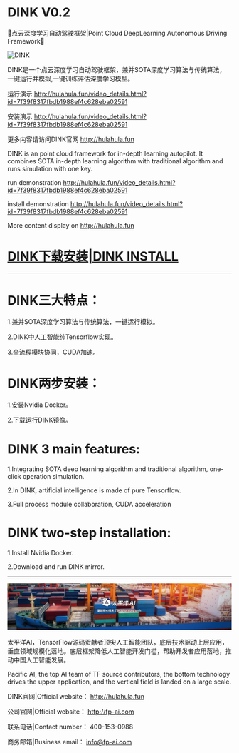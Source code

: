 # DINK V0.2
🚕点云深度学习自动驾驶框架|Point Cloud DeepLearning Autonomous Driving Framework🚕

![DINK](DINK.gif)

DINK是一个点云深度学习自动驾驶框架，兼并SOTA深度学习算法与传统算法，一键运行并模拟,一键训练评估深度学习模型。

运行演示 http://hulahula.fun/video_details.html?id=7f39f8317fbdb1988ef4c628eba02591

安装演示 http://hulahula.fun/video_details.html?id=7f39f8317fbdb1988ef4c628eba02591

更多内容请访问DINK官网 http://hulahula.fun

DINK is an point cloud framework for in-depth learning autopilot. It combines SOTA in-depth learning algorithm with traditional algorithm and runs simulation with one key.

run demonstration http://hulahula.fun/video_details.html?id=7f39f8317fbdb1988ef4c628eba02591

install demonstration http://hulahula.fun/video_details.html?id=7f39f8317fbdb1988ef4c628eba02591

More content display on http://hulahula.fun

# [DINK下载安装|DINK INSTALL](https://github.com/FPAI/DINK/wiki/HOME)

***

# DINK三大特点：

1.兼并SOTA深度学习算法与传统算法，一键运行模拟。

2.DINK中人工智能纯Tensorflow实现。
  
3.全流程模块协同，CUDA加速。

# DINK两步安装：

1.安装Nvidia Docker。

2.下载运行DINK镜像。

# DINK 3 main features:

1.Integrating SOTA deep learning algorithm and traditional algorithm, one-click operation simulation.

2.In DINK, artificial intelligence is made of pure Tensorflow.
  
3.Full process module collaboration, CUDA acceleration

# DINK two-step installation:

1.Install Nvidia Docker.

2.Download and run DINK mirror.

***

[![太平洋AI](img/fpai.jpg)](http://fp-ai.com)

太平洋AI，TensorFlow源码贡献者顶尖人工智能团队，底层技术驱动上层应用，垂直领域规模化落地。底层框架降低人工智能开发门槛，帮助开发者应用落地，推动中国人工智能发展。

Pacific AI, the top AI team of TF source contributors, the bottom technology drives the upper application, and the vertical field is landed on a large scale. 

DINK官网|Official website： http://hulahula.fun

公司官网|Official website： http://fp-ai.com

联系电话|Contact number： 400-153-0988

商务邮箱|Business email： info@fp-ai.com
